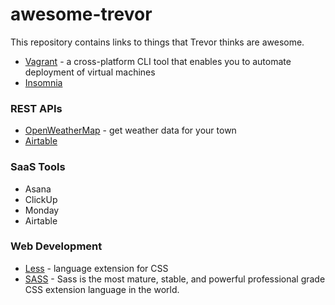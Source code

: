 # awesome-trevor

This repository contains links to things that Trevor thinks are awesome.

* [Vagrant](https://www.vagrantup.com/) - a cross-platform CLI tool that enables you to automate deployment of virtual machines
* [Insomnia]()

### REST APIs

* [OpenWeatherMap](https://openweathermap.org/api) - get weather data for your town
* [Airtable]()

### SaaS Tools

* Asana
* ClickUp
* Monday
* Airtable


### Web Development

* [Less](https://lesscss.org/) - language extension for CSS
* [SASS](https://lesscss.org/) - Sass is the most mature, stable, and powerful professional grade CSS extension language in the world.

